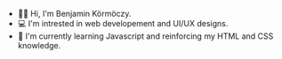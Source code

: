 - 🙋‍♂️ Hi, I'm Benjamin Körmöczy.
- 💻 I'm intrested in web developement and UI/UX designs.
- 📖 I'm currently learning Javascript and reinforcing my HTML and CSS knowledge.
